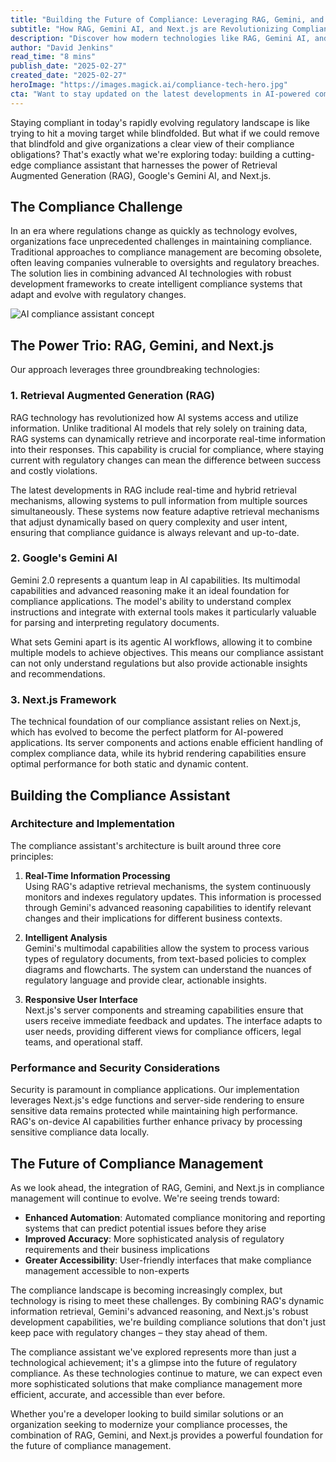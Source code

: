 ```yaml
---
title: "Building the Future of Compliance: Leveraging RAG, Gemini, and Next.js for Intelligent Regulatory Solutions"
subtitle: "How RAG, Gemini AI, and Next.js are Revolutionizing Compliance Management"
description: "Discover how modern technologies like RAG, Gemini AI, and Next.js are transforming compliance management. This article explores the architecture and implementation of an intelligent compliance assistant that helps organizations stay ahead of regulatory changes while ensuring security and efficiency."
author: "David Jenkins"
read_time: "8 mins"
publish_date: "2025-02-27"
created_date: "2025-02-27"
heroImage: "https://images.magick.ai/compliance-tech-hero.jpg"
cta: "Want to stay updated on the latest developments in AI-powered compliance solutions? Follow us on LinkedIn for exclusive insights and expert perspectives on regulatory technology innovations."
---  
```


Staying compliant in today's rapidly evolving regulatory landscape is like trying to hit a moving target while blindfolded. But what if we could remove that blindfold and give organizations a clear view of their compliance obligations? That's exactly what we're exploring today: building a cutting-edge compliance assistant that harnesses the power of Retrieval Augmented Generation (RAG), Google's Gemini AI, and Next.js.

## The Compliance Challenge

In an era where regulations change as quickly as technology evolves, organizations face unprecedented challenges in maintaining compliance. Traditional approaches to compliance management are becoming obsolete, often leaving companies vulnerable to oversights and regulatory breaches. The solution lies in combining advanced AI technologies with robust development frameworks to create intelligent compliance systems that adapt and evolve with regulatory changes.

![AI compliance assistant concept](https://i.magick.ai/PIXE/1738406181100_magick_img.webp)

## The Power Trio: RAG, Gemini, and Next.js

Our approach leverages three groundbreaking technologies:

### 1. Retrieval Augmented Generation (RAG)
RAG technology has revolutionized how AI systems access and utilize information. Unlike traditional AI models that rely solely on training data, RAG systems can dynamically retrieve and incorporate real-time information into their responses. This capability is crucial for compliance, where staying current with regulatory changes can mean the difference between success and costly violations.

The latest developments in RAG include real-time and hybrid retrieval mechanisms, allowing systems to pull information from multiple sources simultaneously. These systems now feature adaptive retrieval mechanisms that adjust dynamically based on query complexity and user intent, ensuring that compliance guidance is always relevant and up-to-date.

### 2. Google's Gemini AI
Gemini 2.0 represents a quantum leap in AI capabilities. Its multimodal capabilities and advanced reasoning make it an ideal foundation for compliance applications. The model's ability to understand complex instructions and integrate with external tools makes it particularly valuable for parsing and interpreting regulatory documents.

What sets Gemini apart is its agentic AI workflows, allowing it to combine multiple models to achieve objectives. This means our compliance assistant can not only understand regulations but also provide actionable insights and recommendations.

### 3. Next.js Framework
The technical foundation of our compliance assistant relies on Next.js, which has evolved to become the perfect platform for AI-powered applications. Its server components and actions enable efficient handling of complex compliance data, while its hybrid rendering capabilities ensure optimal performance for both static and dynamic content.

## Building the Compliance Assistant

### Architecture and Implementation

The compliance assistant's architecture is built around three core principles:

1. **Real-Time Information Processing**  
   Using RAG's adaptive retrieval mechanisms, the system continuously monitors and indexes regulatory updates. This information is processed through Gemini's advanced reasoning capabilities to identify relevant changes and their implications for different business contexts.

2. **Intelligent Analysis**  
   Gemini's multimodal capabilities allow the system to process various types of regulatory documents, from text-based policies to complex diagrams and flowcharts. The system can understand the nuances of regulatory language and provide clear, actionable insights.

3. **Responsive User Interface**  
   Next.js's server components and streaming capabilities ensure that users receive immediate feedback and updates. The interface adapts to user needs, providing different views for compliance officers, legal teams, and operational staff.

### Performance and Security Considerations

Security is paramount in compliance applications. Our implementation leverages Next.js's edge functions and server-side rendering to ensure sensitive data remains protected while maintaining high performance. RAG's on-device AI capabilities further enhance privacy by processing sensitive compliance data locally.

## The Future of Compliance Management

As we look ahead, the integration of RAG, Gemini, and Next.js in compliance management will continue to evolve. We're seeing trends toward:

- **Enhanced Automation**: Automated compliance monitoring and reporting systems that can predict potential issues before they arise
- **Improved Accuracy**: More sophisticated analysis of regulatory requirements and their business implications
- **Greater Accessibility**: User-friendly interfaces that make compliance management accessible to non-experts

The compliance landscape is becoming increasingly complex, but technology is rising to meet these challenges. By combining RAG's dynamic information retrieval, Gemini's advanced reasoning, and Next.js's robust development capabilities, we're building compliance solutions that don't just keep pace with regulatory changes – they stay ahead of them.

The compliance assistant we've explored represents more than just a technological achievement; it's a glimpse into the future of regulatory compliance. As these technologies continue to mature, we can expect even more sophisticated solutions that make compliance management more efficient, accurate, and accessible than ever before.

Whether you're a developer looking to build similar solutions or an organization seeking to modernize your compliance processes, the combination of RAG, Gemini, and Next.js provides a powerful foundation for the future of compliance management.